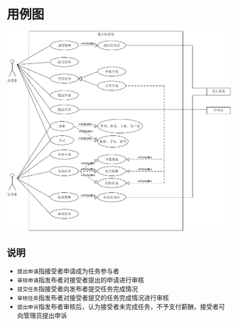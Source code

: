 # 用例图 

<img src="img/用例图.png">

## 说明

- `提出申请`指接受者申请成为任务参与者
- `审核申请`指发布者对接受者提出的申请进行审核
- `提交任务`指接受者向发布者提交任务完成情况
- `审核任务`指发布者对接受者提交的任务完成情况进行审核
- `提出申诉`指发布者审核后，认为接受者未完成任务，不予支付薪酬，接受者可向管理员提出申诉